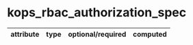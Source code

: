 # kops_rbac_authorization_spec

| attribute | type | optional/required | computed |
| --- | --- | --- | --- |
